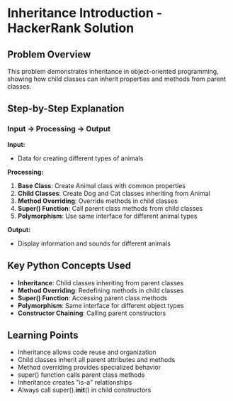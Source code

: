 # Inheritance Introduction - HackerRank Solution

## Problem Overview
This problem demonstrates inheritance in object-oriented programming, showing how child classes can inherit properties and methods from parent classes.

## Step-by-Step Explanation

### Input → Processing → Output

**Input:**
- Data for creating different types of animals

**Processing:**
1. **Base Class**: Create Animal class with common properties
2. **Child Classes**: Create Dog and Cat classes inheriting from Animal
3. **Method Overriding**: Override methods in child classes
4. **Super() Function**: Call parent class methods from child classes
5. **Polymorphism**: Use same interface for different animal types

**Output:**
- Display information and sounds for different animals

## Key Python Concepts Used
- **Inheritance**: Child classes inheriting from parent classes
- **Method Overriding**: Redefining methods in child classes
- **Super() Function**: Accessing parent class methods
- **Polymorphism**: Same interface for different object types
- **Constructor Chaining**: Calling parent constructors

## Learning Points
- Inheritance allows code reuse and organization
- Child classes inherit all parent attributes and methods
- Method overriding provides specialized behavior
- super() function calls parent class methods
- Inheritance creates "is-a" relationships
- Always call super().__init__() in child constructors
